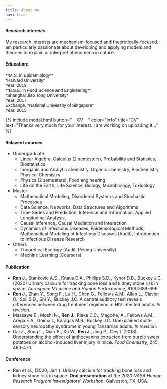 ```yaml
---
title: About me
nav: true
---
```

#### Research interests
My research interests are mechanism-focused and theoretically-focused. I am particularly passionate about developing and applying models and theories to explain or interpret phenomena in nature. 


<!--
 <table border="1">
 <tr>
    <td><b style="font-size:15px">Interests</b></td>
    <td><b style="font-size:15px">Areas</b></td>
    <td><b style="font-size:15px">Methodology</b></td>
 </tr>
 <tr>
    <td> 
        - theoretical ecology <br/>
        - mathematical biology
    </td>
    <td>
        - Food-web  <br/>
        - Coexistence  <br/> 
        - Stability <br/>
        - Disease ecology<br/>
    </td>
 </tr>
</table>
-->

#### Education:
<span style="font-family: Helvetica; font-size:1em;">
    **M.S. in Epidemiology**<br/>
      *Harvard University*<br/>
      Year: 2019<br/>
    **B.S.E. in Food Science and Engineering**<br/>
      *Shanghai Jiao Tong University*<br/>
      Year: 2017<br/>
     Exchange, *National University of Singapore*<br/>
     Year: 2015
</span> 

{% include modal.html button="&nbsp; &nbsp; CV &nbsp; &nbsp;" color="info" title="CV" text="Thanks very much for your interest. I am working on uploading it..." %}
<!-- {% include button.html text=" &nbsp; &nbsp; CV &nbsp; &nbsp;" link="https://junkun-ren.github.io/PersonalWebsite/content/2-about_me.html" color="info" %} 
-->


#### Relavent courses
- Undergraduate
	- Linear Algebra, Calculus (2 semesters), Probability and Statistics, Biostatistics
	- Inorganic and Analytic chemistry, Organic chemistry, Biochemistry, Physical Chemistry
	- Physics (2 semesters), Food engineering
	- Life on the Earth, Life Science, Biology, Microbiology, Toxicology
- Master
	- Mathematical Modeling, Disordered Systems and Stochastic Processes
	- Data Science, Networks, Data Structures and Algorithms
	- Time Series and Prediction, Inference and Information, Applied Longitudinal Analysis, 
	- Causal Inference, Causal Mediation and Interaction
	- Dynamics of Infectious Diseases, Epidemiological Methods, Mathematical Modeling of Infectious Diseases (Audit), Introduction to Infectious Disease Research
- Others
	- Theoretical Ecology (Audit, Peking University)
	- Machine Learning (Coursera)
	
#### Publication
- **Ren J**., Stankovic A.S., Knaus D.A., Phillips S.D., Kynor D.B., Buckey J.C. (2020) Urinary calcium for tracking bone loss and kidney stone risk in space. *Aerospace Medicine and Human Performance*, 91(9):689-696.
- **Ren J**., Zhan Y., Song F., Lu H., Chen G., Fellows A.M., Allen L., Clavier O., Soli S.D., Shi Y., Buckey J.C. A central auditory test reveals differences between drug treatment regimens in HIV infected adults. *In revision*.
- Massawe E., Moshi N., **Ren J**., Rieke C.C., Magohe, A., Fellows A.M., Arega E.A., Goima I., Karagas M.R., Buckey J.C. Unexplained multi-sensory neuropathy syndrome in young Tanzanian adults. *In revision*.
- Cai Z., Song L., Qian B., Xu W., **Ren J**., Jing P., Oey I. (2018). Understanding the effect of anthocyanins extracted from purple sweet potatoes on alcohol-induced liver injury in mice. *Food Chemistry*, 245, 463-470.

#### Conference
- Ren et al., (2020, Jan.). Urinary calcium for tracking bone loss and kidney stone risk in space. **Oral presentation**
at *the 2020 NASA Human Research Program Investigators' Workshop*, Galveston, TX, USA.

<!--
Introduction to Infectious Disease Research
Analysis of Genetic Association Studies
Genetic Epidemiology
Food Toxicology
The History and Concepts of Quantum Physics
-->






